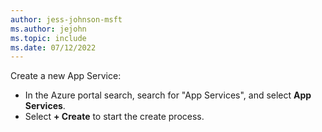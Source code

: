```yaml
---
author: jess-johnson-msft
ms.author: jejohn
ms.topic: include
ms.date: 07/12/2022
---
```


Create a new App Service:

* In the Azure portal search, search for "App Services", and select **App Services**.
* Select **+ Create** to start the create process.
